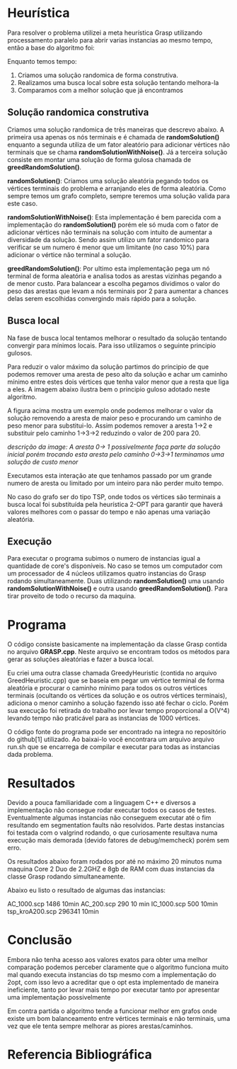 # Heurística
Para resolver o problema utilizei a meta heurística Grasp utilizando processamento paralelo para abrir varias instancias ao mesmo tempo, então a base do algoritmo foi:

Enquanto temos tempo:
1. Criamos uma solução randomica de forma construtiva.
2. Realizamos uma busca local sobre esta solução tentando melhora-la
3. Comparamos com a melhor solução que já encontramos

## Solução randomica construtiva 

Criamos uma solução randomica de três maneiras que descrevo abaixo. A primeira usa apenas os nós terminais e é chamada de **randomSolution()** enquanto a segunda utiliza de um fator aleatório para adicionar vértices não terminais que se chama **randomSolutionWithNoise()**. Já a terceira solução consiste em montar uma solução de forma gulosa chamada de **greedRandomSolution()**.

**randomSolution()**: Criamos uma solução aleatória pegando todos os vértices terminais do problema e arranjando eles de forma aleatória. Como sempre temos um grafo completo, sempre teremos uma solução valida para este caso. 

**randomSolutionWithNoise()**: Esta implementação é bem parecida com a implementação do **randomSolution()** porém ele só muda com o fator de adicionar vértices não terminais na solução com intuito de aumentar a diversidade da solução. Sendo assim utilizo um fator randomico para verificar se um numero é menor que um limitante (no caso 10%) para adicionar o vértice não terminal a solução. 

**greedRandomSolution()**: Por ultimo esta implementação pega um nó terminal de forma aleatória e analisa todos as arestas vizinhas pegando a de menor custo. Para balancear a escolha  pegamos dividimos o valor do peso das arestas que levam a nós terminais por 2 para aumentar a chances delas serem escolhidas convergindo mais rápido para a solução. 

## Busca local

Na fase de busca local tentamos melhorar o resultado da solução tentando convergir para mínimos locais. Para isso utilizamos o seguinte principio gulosos.

Para reduzir o valor máximo da solução partimos do principio de que podemos remover uma aresta de peso alto da solução e achar um caminho mínimo entre estes dois vértices que tenha valor menor que a resta que liga a eles. A imagem abaixo ilustra bem o  principio guloso adotado neste algoritmo.


A figura acima mostra um exemplo onde podemos melhorar o valor da solução removendo a aresta de maior peso e procurando um caminho de peso menor para substitui-lo. Assim podemos remover a aresta 1->2 e substituir pelo caminho 1->3->2 reduzindo o valor de 200 para 20. 

*descrição da image: A aresta 0-> 1 possivelmente faça parte da solução inicial porém trocando esta aresta pelo caminho 0->3->1 terminamos uma solução de custo menor*

Executamos esta interação ate que tenhamos passado por um grande numero de aresta ou limitado por um inteiro para não perder muito tempo.

No caso do grafo ser do tipo TSP, onde todos os vértices são terminais a busca local foi substituída pela heurística 2-OPT para garantir que haverá valores melhores com o passar do tempo e não apenas uma variação aleatória. 

## Execução

Para executar o programa subimos o numero de instancias igual a quantidade de core's disponíveis. No caso se temos um computador com um processador de 4 núcleos utilizamos quatro instancias do Grasp rodando simultaneamente. Duas utilizando **randomSolution()** uma usando **randomSolutionWithNoise()** e outra usando **greedRandomSolution()**.  Para tirar proveito de todo o recurso da maquina.

# Programa

O código consiste basicamente na implementação da classe Grasp contida no arquivo **GRASP.cpp**. Neste arquivo se encontram todos os métodos para gerar as soluções aleatórias e fazer a busca local. 

Eu criei uma outra classe chamada GreedyHeuristic (contida no arquivo GreedHeuristic.cpp) que se baseia em pegar um vértice terminal de forma aleatória e procurar o caminho mínimo para todos os outros vértices terminais (ocultando os vértices da solução e os outros vértices terminais), adiciona o menor caminho a solução fazendo isso até fechar o ciclo. Porém sua execução foi retirada do trabalho por levar tempo proporcional a O(V^4) levando tempo não praticável para as instancias de 1000 vértices. 

O código fonte do programa pode ser encontrado na integra no repositório do github[1] utilizado. Ao baixai-lo você encontrara um arquivo arquivo run.sh que se encarrega de compilar e executar para todas as instancias dada problema. 

# Resultados
Devido a pouca familiaridade com a linguagem C++ e diversos a implementação não consegue rodar executar todos os casos de testes. Eventualmente algumas instancias não conseguem executar até o fim resultando em segmentation faults não resolvidos. Parte destas instancias foi testada com o valgrind rodando, o que curiosamente resultava numa execução mais demorada (devido fatores de debug/memcheck) porém sem erro. 

Os resultados abaixo foram rodados por até no máximo 20 minutos numa maquina Core 2 Duo de 2.2GHZ e 8gb de RAM com duas instancias da classe Grasp rodando simultaneamente.
 

Abaixo eu listo o resultado de algumas das instancias:

AC_1000.scp 1486 10min
AC_200.scp  290 10 min
IC_1000.scp 500 10min
tsp_kroA200.scp 296341 10min



# Conclusão

Embora não tenha acesso aos valores exatos para obter uma melhor comparação podemos perceber claramente que o algoritmo funciona muito mal quando executa instancias do tsp mesmo com a implementação do 2opt, com isso levo a acreditar que o opt esta implementado de maneira ineficiente, tanto por levar mais tempo por executar tanto por apresentar uma implementação possivelmente 

Em contra partida o algoritmo tende a funcionar melhor em grafos onde existe um bom balanceamento entre vértices terminais e não terminais, uma vez que ele tenta sempre melhorar as piores arestas/caminhos. 

# Referencia Bibliográfica 


